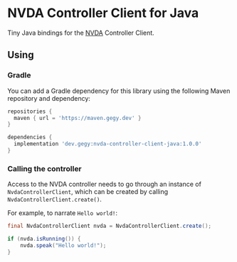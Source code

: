 # NVDA Controller Client for Java
Tiny Java bindings for the [NVDA](https://www.nvaccess.org) Controller Client.

## Using

### Gradle
You can add a Gradle dependency for this library using the following Maven repository and dependency:

```gradle
repositories {
  maven { url = 'https://maven.gegy.dev' }
}

dependencies {
  implementation 'dev.gegy:nvda-controller-client-java:1.0.0'
}
```

### Calling the controller
Access to the NVDA controller needs to go through an instance of `NvdaControllerClient`, which can be created by calling `NvdaControllerClient.create()`.

For example, to narrate `Hello world!`:
```java
final NvdaControllerClient nvda = NvdaControllerClient.create();

if (nvda.isRunning()) {
    nvda.speak("Hello world!");
}
```
